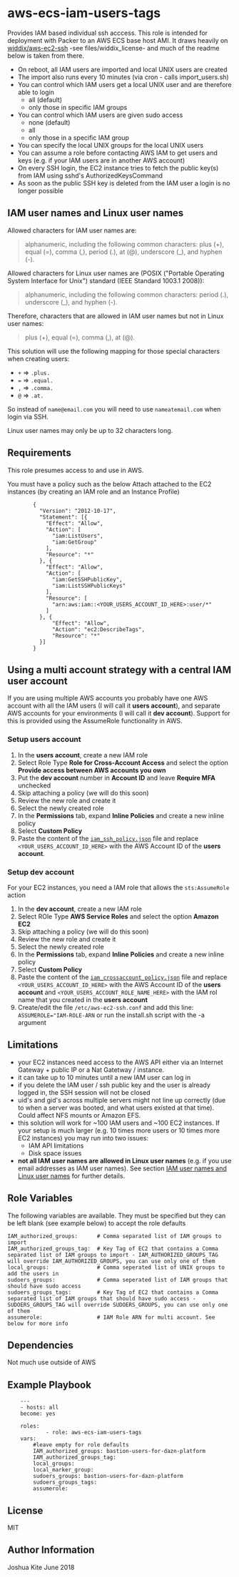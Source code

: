 aws-ecs-iam-users-tags
=========

Provides IAM based individual ssh acccess. This role is intended for deployment with Packer to an AWS ECS base host AMI. It draws heavily on [widdix/aws-ec2-ssh](https://github.com/widdix/aws-ec2-ssh) -see files/widdix_license- and much of the readme below is taken from there.

* On reboot, all IAM users are imported and local UNIX users are created
* The import also runs every 10 minutes (via cron - calls import_users.sh)
* You can control which IAM users get a local UNIX user and are therefore able to login
	* all (default)
	* only those in specific IAM groups
* You can control which IAM users are given sudo access
	* none (default)
	* all
	* only those in a specific IAM group
* You can specify the local UNIX groups for the local UNIX users
* You can assume a role before contacting AWS IAM to get users and keys (e.g. if your IAM users are in another AWS account)
* On every SSH login, the EC2 instance tries to fetch the public key(s) from IAM using sshd's AuthorizedKeysCommand
* As soon as the public SSH key is deleted from the IAM user a login is no longer possible

## IAM user names and Linux user names

Allowed characters for IAM user names are:
> alphanumeric, including the following common characters: plus (+), equal (=), comma (,), period (.), at (@), underscore (_), and hyphen (-).

Allowed characters for Linux user names are (POSIX ("Portable Operating System Interface for Unix") standard (IEEE Standard 1003.1 2008)):
> alphanumeric, including the following common characters: period (.), underscore (_), and hyphen (-).

Therefore, characters that are allowed in IAM user names but not in Linux user names:
> plus (+), equal (=), comma (,), at (@).

This solution will use the following mapping for those special characters when creating users:
* `+` => `.plus.`
* `=` => `.equal.`
* `,` => `.comma.`
* `@` => `.at.`

So instead of `name@email.com` you will need to use `nameatemail.com` when login via SSH.

Linux user names may only be up to 32 characters long.


Requirements
------------

This role presumes access to and use in AWS.

You must have a policy such as the below Attach attached to the EC2 instances (by creating an IAM role and an Instance Profile)

			{
			  "Version": "2012-10-17",
			  "Statement": [{
			    "Effect": "Allow",
			    "Action": [
			      "iam:ListUsers",
			      "iam:GetGroup"
			    ],
			    "Resource": "*"
			  }, {
			    "Effect": "Allow",
			    "Action": [
			      "iam:GetSSHPublicKey",
			      "iam:ListSSHPublicKeys"
			    ],
			    "Resource": [
			      "arn:aws:iam::<YOUR_USERS_ACCOUNT_ID_HERE>:user/*"
			    ]
			  }, {
			      "Effect": "Allow",
			      "Action": "ec2:DescribeTags",
			      "Resource": "*"
			  }]
			}

## Using a multi account strategy with a central IAM user account

If you are using multiple AWS accounts you probably have one AWS account with all the IAM users (I will call it **users account**), and separate AWS accounts for your environments (I will call it **dev account**). Support for this is provided using the AssumeRole functionality in AWS.

### Setup users account

1. In the **users account**, create a new IAM role
2. Select Role Type **Role for Cross-Account Access** and select the option **Provide access between AWS accounts you own**
3. Put the **dev account** number in **Account ID** and leave **Require MFA** unchecked
4. Skip attaching a policy (we will do this soon)
5. Review the new role and create it
6. Select the newly created role
7. In the **Permissions** tab, expand **Inline Policies** and create a new inline policy
8. Select **Custom Policy**
9. Paste the content of the [`iam_ssh_policy.json`](./iam_ssh_policy.json) file and replace `<YOUR_USERS_ACCOUNT_ID_HERE>` with the AWS Account ID of the **users account**.

### Setup dev account

For your EC2 instances, you need a IAM role that allows the `sts:AssumeRole` action

1. In the **dev account**, create a new IAM role
2. Select ROle Type **AWS Service Roles** and select the option **Amazon EC2**
3. Skip attaching a policy (we will do this soon)
4. Review the new role and create it
5. Select the newly created role
6. In the **Permissions** tab, expand **Inline Policies** and create a new inline policy
7. Select **Custom Policy**
8. Paste the content of the [`iam_crossaccount_policy.json`](./iam_crossaccount_policy.json) file and replace `<YOUR_USERS_ACCOUNT_ID_HERE>` with the AWS Account ID of the **users account** and `<YOUR_USERS_ACCOUNT_ROLE_NAME_HERE>` with the IAM rol name that you created in the **users account**
9. Create/edit the file `/etc/aws-ec2-ssh.conf` and add this line: `ASSUMEROLE="IAM-ROLE-ARN` or run the install.sh script with the -a argument

## Limitations

* your EC2 instances need access to the AWS API either via an Internet Gateway + public IP or a Nat Gatetway / instance.
* it can take up to 10 minutes until a new IAM user can log in
* if you delete the IAM user / ssh public key and the user is already logged in, the SSH session will not be closed
* uid's and gid's across multiple servers might not line up correctly (due to when a server was booted, and what users existed at that time). Could affect NFS mounts or Amazon EFS.
* this solution will work for ~100 IAM users and ~100 EC2 instances. If your setup is much larger (e.g. 10 times more users or 10 times more EC2 instances) you may run into two issues:
  * IAM API limitations
  * Disk space issues
* **not all IAM user names are allowed in Linux user names** (e.g. if you use email addresses as IAM user names). See section [IAM user names and Linux user names](#iam-user-names-and-linux-user-names) for further details.

Role Variables
--------------

The following variables are available. They must be specified but they can be left blank (see example below) to accept the role defaults

    IAM_authorized_groups: 		# Comma separated list of IAM groups to import
    IAM_authorized_groups_tag:	# Key Tag of EC2 that contains a Comma separated list of IAM groups to import - IAM_AUTHORIZED_GROUPS_TAG will override IAM_AUTHORIZED_GROUPS, you can use only one of them 
    local_groups:				# Comma seperated list of UNIX groups to add the users in
    sudoers_groups: 			# Comma seperated list of IAM groups that should have sudo access
    sudoers_groups_tags:		# Key Tag of EC2 that contains a Comma separated list of IAM groups that should have sudo access - SUDOERS_GROUPS_TAG will override SUDOERS_GROUPS, you can use only one of them
    assumerole:					# IAM Role ARN for multi account. See below for more info

         

Dependencies
------------

Not much use outside of AWS

Example Playbook
----------------

		---
		- hosts: all
		become: yes

		roles:
				- role: aws-ecs-iam-users-tags
		vars:
			#leave empty for role defaults
			IAM_authorized_groups: bastion-users-for-dazn-platform
			IAM_authorized_groups_tag:
			local_groups:
			local_marker_group:
			sudoers_groups: bastion-users-for-dazn-platform
			sudoers_groups_tags:
			assumerole:

License
-------

MIT

Author Information
------------------

Joshua Kite June 2018